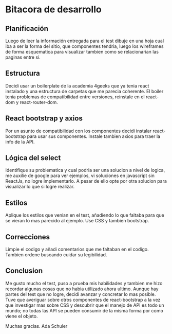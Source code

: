 # Bitacora de desarrollo

## Planificación

Luego de leer la información entregada para el test dibuje en una hoja cual iba a ser la forma del sitio, que componentes tendria, luego los wireframes de forma esquematica para visualizar tambien como se relacionarian las paginas entre si.

## Estructura

Decidi usar un boilerplate de la academia 4geeks que ya tenia react instalado y una estructura de carpetas que me parecia coherente. El boiler tenia problemas de compatibilidad entre versiones, reinstale en el react-dom y
react-router-dom. 

## React bootstrap y axios

Por un asunto de compatibilidad con los componentes decidi instalar react-bootstrap para usar sus componentes.
Instale tambien axios para traer la info de la API.

## Lógica del select

Identifique su problematica y cual podria ser una solucion a nivel de logica, me auxilie de google para ver ejemplos, vi soluciones en javascript sin ReactJs, no logre implementarlo. A pesar de ello opte por otra solucion para visualizar lo que si logre realizar.

## Estilos

Aplique los estilos que venian en el test, añadiendo lo que faltaba para que se vieran lo mas parecido al ejemplo. Use CSS y tambien bootstrap.

## Correcciones

Limpie el codigo y añadi comentarios que me faltaban en el codigo. Tambien ordene buscando cuidar su legibilidad.

## Conclusion

Me gusto mucho el test, puso a prueba mis habilidades y tambien me hizo recordar algunas cosas que no habia utilizado ahora ultimo. Aunque hay partes del test que no logre, decidi avanzar y concretar lo mas posible. Tuve que averiguar sobre otros componentes de react-bootstrap a la vez que investigar mas sobre CSS y descubrir que el manejo de API es todo un mundo; no todas las API se pueden consumir de la misma forma por como viene el objeto. 

Muchas gracias. 
Ada Schuler